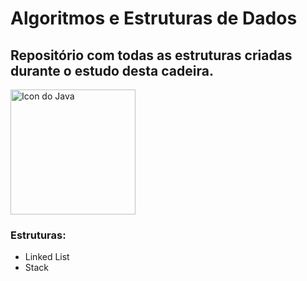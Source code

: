 # Algoritmos e Estruturas de Dados
## Repositório com todas as estruturas criadas durante o estudo desta cadeira.
 
<img src="https://github.com/MariaManguinho/algoritmos_e_estruturas_de_dados/blob/main/java.png" alt="Icon do Java" width="200px" height="200px"/>

### Estruturas:

* Linked List
* Stack
